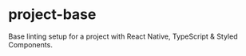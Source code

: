 # project-base
Base linting setup for a project with React Native, TypeScript &amp; Styled Components.
